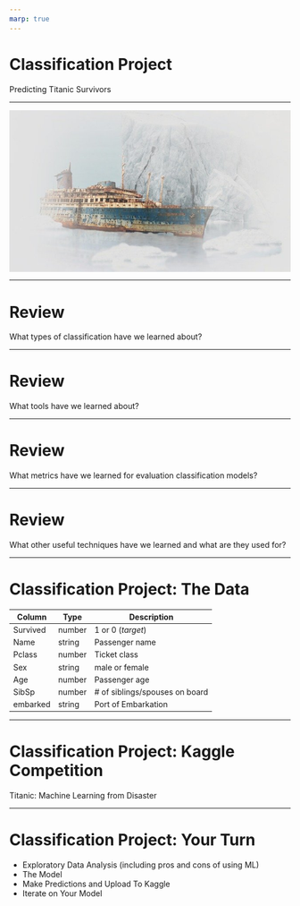 ```yaml
---
marp: true
---
```


<style>
img[alt~="center"] {
  display: block;
  margin: 0 auto;
}
</style>

# Classification Project
Predicting Titanic Survivors 

<!--
In this project, you will apply what you have learned about classification and TensorFlow to complete a project from Kaggle.  
-->

---

![center](res/ship.jpg)

<!--
 The challenge is to achieve a high accuracy score when trying to predict which passengers survived the Titanic ship crash. 

Image Details:
* [ship.jpg](https://pixabay.com/photos/ship-wreck-old-rust-stranded-3401500/): Pixabay License
-->

---

# Review

What types of classification have we learned about?

<!--
Before diving in, let's review a bit. What types of classification have we discussed in this class? 

What type of classification is most appropriate for predicting which passengers survived the titanic ship crash? 

@Exercise(5 minutes) {
Have students discuss the types of classification that they have learned so far. If they need prompting, remind them about binary and multiclass classification. Have them give examples of binary classification vs. multiclass classification. 
}
-->

---

# Review

What tools have we learned about?

<!--
We have learned many different models and tools for performing classification. What are some of those models and tools?

@Exercise(5 minutes) {
Have students discuss the models and tools they have learned so far. Get them to explain a bit about each of the tools. If they need prompting, remind them about logistic regression and sci-kit learn's LogisticRegression. For multiclass classification we talked about OvO and OvA along with sci-kit learn's SGDClassifier. We also practice classification using Keras and Tensorflow. 
}
-->

---

# Review

What metrics have we learned for evaluation classification models? 

<!--
What are some of the evaluation metrics we've discussed? 

@Exercise(5 minutes) {
Have students talk about the evaluation metrics for classification models. If they need prompting, remind them about the confusion matrix, accuracy, precision, recall, F1, and RoC. Have students discuss what each metric measure and how we interpret them. 
}
-->

---

# Review

What other useful techniques have we learned and what are they used for? 

<!--
We've covered a few other techniques that can are useful for model training and testing. Can you name a few and describe their purpose? 

@Exercise(5 minutes) {
Have students talk about any other useful miscellaneous techniques that come to mind. If they need prompting, remind them about stratification and cross-validation. 
}
-->

---

# Classification Project: The Data

Column        |  Type  | Description
--------------|--------|------------
Survived      | number | 1 or 0 (*target*)
Name          | string | Passenger name
Pclass        | number | Ticket class
Sex           | string | male or female
Age           | number | Passenger age
SibSp         | number | # of siblings/spouses on board
embarked      | string | Port of Embarkation


<!--
The dataset we're using comes from Kaggle. Here are just of a few of the clumns of data you'll be working with. As you can see, we have both numbers and strings. The target column is 'Survived', and it is a number that is either 0 or 1. 
-->

---

# Classification Project: Kaggle Competition
Titanic: Machine Learning from Disaster


<!--
Kaggle hosts several competitions that are open to users. It's an exciting way to engage with the broader machine learning community and learn new things! At the end of this lab, you will upload your results to the Kaggle competition and see how your model compares to the over 17,000 other models people ahve created! 
-->

---

# Classification Project: Your Turn

* Exploratory Data Analysis (including pros and cons of using ML)
* The Model 
* Make Predictions and Upload To Kaggle
* Iterate on Your Model

<!--
It is now your turn to perform a classification from end-to-end.

The lab you are about to be given is divided into four primary parts, shown on this slide.

In the first section, you'll acquire and explore the data. In this section, we expect you to write code and prose about the data. Does the data have obvious problems? Do any model-independent changes need to be made to the data? EDA is the place to reason about and perform these tasks. This is also a good time to think about the pros and cons of using maching learning to solve this problem. 

In the next section, you will build and evaluate your model. You may choose to use sci-kit learn or Tensorflow. You may even try multiple approaches and compare your results. In this section, you should also evaluated your model, and discuss your particular evaluation metrics (including why you chose them and what they say).

Finally, you will make predictions on the features found in the test.csv file and upload them to Kaggle using the Kaggle API. Your lab should discuss your predictions as well as your Kaggle results. 

Last but not least, iterate on your model. Tweak hyperparameters, and see if you can improve your model. Discuss your method for changing specific hyperparameters (be thoughtful and methodical, don't just do it at random!). Since this is a popular Kaggle dataset and competition, research other users solutions. Try looking at solutions that both do and don't use ML, discuss their relative merits. 

Take your time. Experiment. Don't be afraid to throw away some work along the way.

-->
